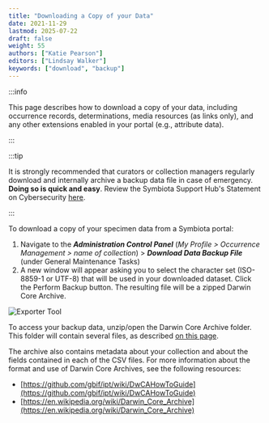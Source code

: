 ```yaml
---
title: "Downloading a Copy of your Data"
date: 2021-11-29
lastmod: 2025-07-22
draft: false
weight: 55
authors: ["Katie Pearson"]
editors: ["Lindsay Walker"]
keywords: ["download", "backup"]
---
```


:::info

This page describes how to download a copy of your data, including occurrence records, determinations, media resources (as links only), and any other extensions enabled in your portal (e.g., attribute data).

:::

:::tip

It is strongly recommended that curators or collection managers regularly download and internally archive a backup data file in case of emergency. **Doing so is quick and easy**. Review the Symbiota Support Hub's Statement on Cybersecurity [here](https://symbiota.org/cybersecurity/).

:::

To download a copy of your specimen data from a Symbiota portal:

1. Navigate to the **_Administration Control Panel_** (_My Profile > Occurrence Management > name of collection_) > **_Download Data Backup File_** (under General Maintenance Tasks)
2. A new window will appear asking you to select the character set (ISO-8859-1 or UTF-8) that will be used in your downloaded dataset. Click the Perform Backup button. The resulting file will be a zipped Darwin Core Archive.

![Exporter Tool](/img/admincontrolpanel_backup.png)

To access your backup data, unzip/open the Darwin Core Archive folder. This folder will contain several files, as described [on this page](/docs/User_Guide/Downloading/download_data#download-options).

The archive also contains metadata about your collection and about the fields contained in each of the CSV files. For more information about the format and use of Darwin Core Archives, see the following resources:

- [https://github.com/gbif/ipt/wiki/DwCAHowToGuide](https://github.com/gbif/ipt/wiki/DwCAHowToGuide)
- [https://en.wikipedia.org/wiki/Darwin_Core_Archive](https://en.wikipedia.org/wiki/Darwin_Core_Archive)
